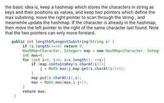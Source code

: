 the basic idea is, keep a hashmap which stores the characters in string as keys and their positions as values, and keep two pointers which define the max substring. move the right pointer to scan through the string , and meanwhile update the hashmap. If the character is already in the hashmap, then move the left pointer to the right of the same character last found. Note that the two pointers can only move forward.
```java
   public int lengthOfLongestSubstring(String s) {
        if (s.length()==0) return 0;
        HashMap<Character, Integer> map = new HashMap<Character, Integer>();
        int max=0;
        for (int i=0, j=0; i<s.length(); ++i){
            if (map.containsKey(s.charAt(i))){
                j = Math.max(j,map.get(s.charAt(i))+1);
            }
            map.put(s.charAt(i),i);
            max = Math.max(max,i-j+1);
        }
        return max;
    }
```
